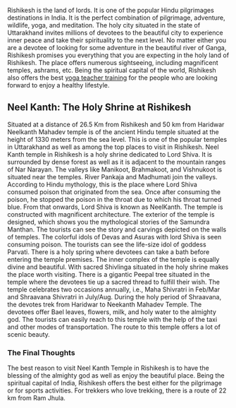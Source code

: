Rishikesh is the land of lords. It is one of the popular Hindu pilgrimages destinations in India. It is the perfect combination of pilgrimage, adventure, wildlife, yoga, and meditation. The holy city situated in the state of Uttarakhand invites millions of devotees to the beautiful city to experience inner peace and take their spirituality to the next level. 
No matter either you are a devotee of looking for some adventure in the beautiful river of Ganga, Rishikesh promises you everything that you are expecting in the holy land of Rishikesh. The place offers numerous sightseeing, including magnificent temples, ashrams, etc. Being the spiritual capital of the world, Rishikesh also offers the best <a href="https://rishikeshvinyasayogaschool.com/yoga-teacher-training-india/
">yoga teacher training</a> for the people who are looking forward to enjoy a healthy lifestyle. 
<h2>Neel Kanth: The Holy Shrine at Rishikesh</h2>
Situated at a distance of 26.5 Km from Rishikesh and 50 km from Haridwar Neelkanth Mahadev temple is of the ancient Hindu temple situated at the height of 1330 meters from the sea level. This is one of the popular temples in Uttarakhand as well as among the top places to visit in Rishikesh.
Neel Kanth temple in Rishikesh is a holy shrine dedicated to Lord Shiva. It is surrounded by dense forest as well as it is adjacent to the mountain ranges of Nar Narayan. The valleys like Manikoot, Brahmakoot, and Vishnukoot is situated near the temples. River Pankaja and Madhumati join the valleys. According to Hindu mythology, this is the place where Lord Shiva consumed poison that originated from the sea. Once after consuming the poison, he stopped the poison in the throat due to which his throat turned blue. From that onwards, Lord Shiva is known as NeelKanth. 
The temple is constructed with magnificent architecture. The exterior of the temple is designed, which shows you the mythological stories of the Samundra Manthan. The tourists can see the story and carvings depicted on the walls of temples. The colorful idols of Devas and Asuras with lord Shiva is seen consuming poison.
The tourists can see the life-size idol of goddess Parvati. There is a holy spring where devotees can take a bath before entering the temple premises. The inner complex of the temple is equally divine and beautiful. With sacred Shivlinga situated in the holy shrine makes the place worth visiting. There is a gigantic Peepal tree situated in the temple where the devotees tie up a sacred thread to fulfill their wish.
The temple celebrates two occasions annually, i.e., Maha Shivratri in Feb/Mar and Shraavana Shivratri in July/Aug. During the holy period of Shraavana, the devotes trek from Haridwar to Neekanth Mahadev Temple. The devotees offer Bael leaves, flowers, milk, and holy water to the almighty god. The tourists can easily reach to this temple with the help of the taxi and other modes of transportation. The route to this temple offers a lot of scenic beauty. 
<h3>The Final Thoughts</h3>   
The best reason to visit Neel Kanth Temple in Rishikesh is to have the blessing of the almighty god as well as enjoy the beautiful place. Being the spiritual capital of India, Rishikesh offers the best either for the pilgrimage or for sports activities. For trekkers who love trekking, there is a route of 22 km from Ram Jhula.      

